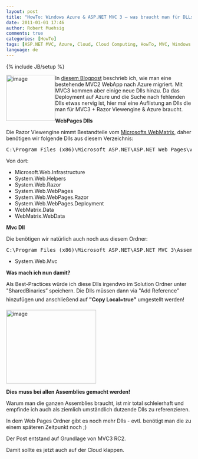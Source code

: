 ```yaml
---
layout: post
title: "HowTo: Windows Azure & ASP.NET MVC 3 – was braucht man für DLLs?"
date: 2011-01-01 17:46
author: Robert Muehsig
comments: true
categories: [HowTo]
tags: [ASP.NET MVC, Azure, Cloud, Cloud Computing, HowTo, MVC, Windows Azure]
language: de
---
```

{% include JB/setup %}
<p><a href="{{BASE_PATH}}/assets/wp-images-de/image1145.png"><img style="border-bottom: 0px; border-left: 0px; margin: 0px; display: inline; border-top: 0px; border-right: 0px" title="image" border="0" alt="image" align="left" src="{{BASE_PATH}}/assets/wp-images-de/image_thumb327.png" width="133" height="125" /></a>In <a href="{{BASE_PATH}}/2010/11/30/howto-eine-bestehende-webapp-nach-azure-migrieren/">diesem Blogpost</a> beschrieb ich, wie man eine bestehende MVC2 WebApp nach Azure migriert. Mit MVC3 kommen aber einige neue Dlls hinzu. Da das Deployment auf Azure und die Suche nach fehlenden Dlls etwas nervig ist, hier mal eine Auflistung an Dlls die man für MVC3 + Razor Viewengine &amp; Azure braucht. </p>  <p></p>  <p><strong>WebPages Dlls</strong></p>  <p>Die Razor Viewengine nimmt Bestandteile vom <a href="http://www.asp.net/webmatrix">Microsofts WebMatrix</a>, daher benötigen wir folgende Dlls aus diesem Verzeichnis:</p>  <div style="padding-bottom: 0px; margin: 0px; padding-left: 0px; padding-right: 0px; display: inline; float: none; padding-top: 0px" id="scid:812469c5-0cb0-4c63-8c15-c81123a09de7:235fcab0-814c-466a-9f32-bf1e8eacb799" class="wlWriterEditableSmartContent"><pre name="code" class="c#">C:\Program Files (x86)\Microsoft ASP.NET\ASP.NET Web Pages\v1.0\Assemblies</pre></div>

<p>Von dort:</p>

<ul>
  <li>Microsoft.Web.Infrastructure</li>

  <li>System.Web.Helpers</li>

  <li>System.Web.Razor</li>

  <li>System.Web.WebPages</li>

  <li>System.Web.WebPages.Razor</li>

  <li>System.Web.WebPages.Deployment</li>

  <li>WebMatrix.Data</li>

  <li>WebMatrix.WebData</li>
</ul>

<p><strong>Mvc Dll</strong></p>

<p>Die benötigen wir natürlich auch noch aus diesem Ordner:</p>

<div style="padding-bottom: 0px; margin: 0px; padding-left: 0px; padding-right: 0px; display: inline; float: none; padding-top: 0px" id="scid:812469c5-0cb0-4c63-8c15-c81123a09de7:8bac47c1-860a-4329-806b-35b9a7f226fa" class="wlWriterEditableSmartContent"><pre name="code" class="c#">C:\Program Files (x86)\Microsoft ASP.NET\ASP.NET MVC 3\Assemblies</pre></div>

<ul>
  <li>System.Web.Mvc</li>
</ul>

<p><strong>Was mach ich nun damit?</strong></p>

<p>Als Best-Practices würde ich diese Dlls irgendwo im Solution Ordner unter "SharedBinaries” speichern. Die Dlls müssen dann via "Add Reference” hinzufügen und anschließend auf <strong>"Copy Local=true”</strong> umgestellt werden!</p>

<p><a href="{{BASE_PATH}}/assets/wp-images-de/image1146.png"><img style="border-bottom: 0px; border-left: 0px; display: inline; border-top: 0px; border-right: 0px" title="image" border="0" alt="image" src="{{BASE_PATH}}/assets/wp-images-de/image_thumb328.png" width="244" height="200" /></a> </p>

<p><strong>Dies muss bei allen Assemblies gemacht werden!</strong></p>

<p>Warum man die ganzen Assemblies braucht, ist mir total schleierhaft und empfinde ich auch als ziemlich umständlich dutzende Dlls zu referenzieren. </p>

<p>In dem Web Pages Ordner gibt es noch mehr Dlls - evtl. benötigt man die zu einem späteren Zeitpunkt noch ;) </p>

<p>Der Post entstand auf Grundlage von MVC3 RC2.</p>

<p>Damit sollte es jetzt auch auf der Cloud klappen.</p>
